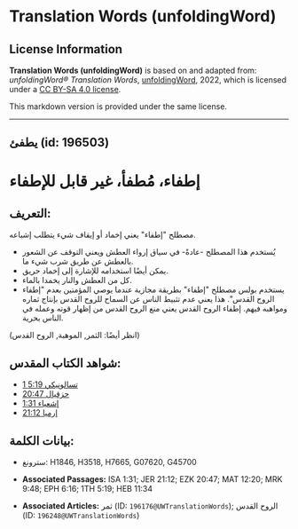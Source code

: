 # Translation Words (unfoldingWord)

## License Information

**Translation Words (unfoldingWord)** is based on and adapted from: _unfoldingWord® Translation Words_, [unfoldingWord](https://unfoldingword.org/utw), 2022, which is licensed under a [CC BY-SA 4.0 license](https://creativecommons.org/licenses/by-sa/4.0/legalcode.en).

This markdown version is provided under the same license.



--------------------------------

## يطفئ (id: 196503)

إطفاء، مُطفأ، غير قابل للإطفاء
==============================

التعريف:
--------

مصطلح "إطفاء" يعني إخماد أو إيقاف شيء يتطلب إشباعه.

* يُستخدم هذا المصطلح \-عادةً\- في سياق إرواء العطش ويعني التوقف عن الشعور بالعطش عن طريق شرب شيء ما.
* يمكن أيضًا استخدامه للإشارة إلى إخماد حريق.
* كل من العطش والنار يخمدا بالماء.
* يستخدم بولس مصطلح "إطفاء" بطريقة مجازية عندما يوصي المؤمنين بعدم "إطفاء الروح القدس". هذا يعني عدم تثبيط الناس عن السماح للروح القدس بإنتاج ثماره ومواهبه فيهم. إطفاء الروح القدس يعني منع الروح القدس من إظهار قوته وعمله في الناس بحرية.

(انظر أيضًا: الثمر, الموهبة, الروح القدس)

شواهد الكتاب المقدس:
--------------------

* [1 تسالونيكي 5:19](https://ref.ly/1Thess5:19)
* [حزقيال 20:47](https://ref.ly/Ezek20:47)
* [إشعياء 1:31](https://ref.ly/Isa1:31)
* [إرميا 21:12](https://ref.ly/Jer21:12)

بيانات الكلمة:
--------------

* سترونغ: H1846, H3518, H7665, G07620, G45700

* **Associated Passages:** ISA 1:31; JER 21:12; EZK 20:47; MAT 12:20; MRK 9:48; EPH 6:16; 1TH 5:19; HEB 11:34
* **Associated Articles:** ثمر (ID: `196176@UWTranslationWords`); الروح القدس (ID: `196248@UWTranslationWords`)

